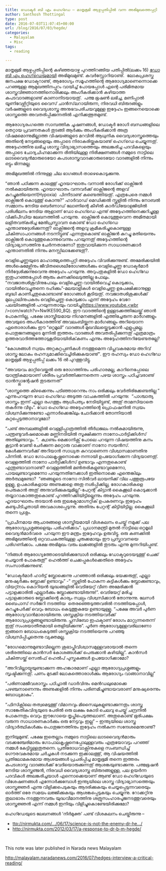 ```yaml
---
title: ഡോക്ടർ ബി എം ഹെഗ്ഡേ – മാതൃഭൂമി ആഴ്ചപ്പതിപ്പിൽ വന്ന അഭിമുഖത്തെപ്പറ്റി
author: Santhosh Thottingal
type: post
date: 2016-07-03T11:07:45+00:00
url: /blog/2016/07/03/hegde/
categories:
  - Malayalam
  - Misc
tags:
  - reading

---
```

മാതൃഭൂമി ആഴ്ചപ്പതിപ്പിന്റെ കഴിഞ്ഞയാഴ്ച പുറത്തിറങ്ങിയ പതിപ്പിൽ(ലക്കം 16) [ഡോ ബി എം ഹെഗ്‌ഡെയുമായി][1] അഭിമുഖമുണ്ട്. കവർസ്റ്റോറിയാണു്.  ലോകപ്രശസ്ത ജനപക്ഷ ഡോക്ടറാണു്, ആരോഗ്യം സമൂഹത്തിന്റെ ആരോഗ്യമാണെന്നൊക്കെ പറഞ്ഞുള്ള ആമുഖത്തിനപ്പുറം വായിച്ച് പോയപ്പോൾ എന്റെ പരിമിതമായ ശാസ്ത്രവിജ്ഞാനത്തിനൊരിക്കലും അംഗീകരിക്കാൻ കഴിയാത്ത കപടവാദങ്ങളാണു് കാണാനിടയായതു്.  പത്മ ഭൂഷൺ ലഭിച്ച, മണിപ്പാൽ യൂണിവേഴ്സിറ്റിയുടെ വൈസ് ചാൻസ്‌ലറായിരുന്ന, നിരവധി ബിരുദങ്ങളും വർഷങ്ങളുടെ വൈദ്യശാസ്ത്ര അനുഭവപരിചയവുമുള്ള ഇദ്ദേഹം ഇങ്ങനെയൊക്കെ ശാസ്ത്രത്തെ അവതരിപ്പിക്കുന്നതിൽ എനിക്കത്ഭുതമുണ്ട്.

ആരോഗ്യരംഗത്തെ സാമ്പത്തിക ചൂഷണങ്ങൾ, ഡോക്ടർ രോഗി ബന്ധങ്ങളിലെ തെറ്റായ പ്രവണതകൾ തുടങ്ങി ആർക്കും അംഗീകരിക്കാൻ അത്ര വിഷമമൊന്നുമില്ലാത്ത വിഷയങ്ങളുടെ മറവിൽ ആധുനിക വൈദ്യശാസ്ത്രത്തെയും അതിന്റെ നേട്ടങ്ങളെയും അപ്പാടെ നിരാകരിയ്ക്കുകയാണു് ഹെഗ്‌ഡെ ചെയ്യുന്നതു്. അദ്ദേഹത്തിനു ലഭിച്ച ശാസ്ത്ര വിദ്യാഭ്യാസത്തെയും അലങ്കരിച്ച പദവികളെയും അപ്പാടെ ചോദ്യചിഹ്നമാക്കുന്ന രീതിയിലുള്ള നിരീക്ഷണങ്ങൾ നമ്മുടെ നാട്ടിലെ ലാടവൈദ്യൻമാരുടെയോ കപടശാസ്ത്രവാദക്കാരുടെയോ വാദങ്ങളിൽ നിന്നും ഒട്ടും ഭിന്നമല്ല.

അഭിമുഖത്തിൽ നിന്നുള്ള ചില ഭാഗങ്ങൾ താഴെകൊടുക്കുന്നു.

&#8220;ഞാൻ പഠിക്കുന്ന കാലത്തു് ഹൃദയാഘാതം വന്നാൽ രോഗിക്ക് ഓക്സിജൻ നൽകുമായിരുന്നു. ഹൃദയാഘാതം വന്നവർക്ക് ഓക്സിജന്റെ അളവ് കുറച്ചുമതിയെന്ന്(Hypoxia)  പിന്നീടാണു് കണ്ടെത്തിയതു്. എത്രപേരെ നമ്മൾ ഓക്സിജൻ കൊടുത്തു് കൊന്നു?&#8221; ഹാർവാഡ് മെഡിക്കൽ സ്കൂളിൽ നിന്നും നോബൽ സമ്മാനം നേടിയ ബെർണാഡ് ലോണിന്റെ കീഴിൽ കാർഡിയോളജിയിൽ പരിശീലനം നേടിയ ആളാണ് ഡോ ഹെഗ്ഡെ എന്നു് അദ്ദേഹത്തിനെക്കുറിച്ചുള്ള വിക്കിപീഡിയ ലേഖനത്തിൽ പറയുന്നു.  ഓക്സിജൻ കൊടുത്തുവെന്ന അമിതമായി ലളിതവത്കരിച്ച മേൽപ്രസ്താവന കൊണ്ട് ഡോ ഹെഗ്ഡെ എന്താണുദ്ദേശിക്കുന്നതു്? ഓക്സിജന്റെ അളവു ക്രമീകരിച്ചുകൊണ്ടുള്ള ചികിത്സാപഠനങ്ങൾ നടന്നിട്ടുണ്ട് എന്നതുകൊണ്ട് ഓക്സിജൻ കുറച്ചു മതിയെന്നും ഓക്സിജൻ കൊടുത്തുകൊന്നുവെന്നും പറയുന്നതു് അദ്ദേഹത്തിന്റെ വിദ്യാഭ്യാസത്തിനു ചേർന്നതാണോ? ഇതുവായിക്കുന്ന സാധാരണക്കാർ എന്താണതിൽ നിന്നും മനസ്സിലാക്കേണ്ടതു്?.

വെളിച്ചെണ്ണയുടെ മാഹാത്മ്യത്തെപ്പറ്റി അദ്ദേഹം വിവരിക്കുന്നുണ്ട്. അമേരിക്കയിൽ അൾഷെമേഴ്സിനും ജീവിതശൈലീരോഗങ്ങൾക്കും വെളിച്ചെണ്ണ ഡോക്ടർമാർ നിർദ്ദേശിക്കുന്നുവെന്നു അദ്ദേഹം പറയുന്നു. അറുപതുകളിൽ ഡോ ഹെഗ്ഡേ ഇതുപറഞ്ഞപ്പോൾ ആരും കണക്കിലെടുത്തില്ല പോലും. &#8220;നവജാതശിശുവിനുപോലും വെളിച്ചെണ്ണ വായിൽവെച്ച് കൊടുക്കാം, വായിൽവെച്ചുതന്നെ ദഹിക്കും&#8221;-മലയാളികൾ വെളിച്ചെണ്ണ ഉപേക്ഷിക്കാനുള്ള ബുദ്ധി കാണിച്ചതുകൊണ്ടാണു് രോഗങ്ങൾ കൂടിയതു്. നവജാതശിശുക്കൾക്ക് മുലപ്പാലിനുപകരം വെളിച്ചെണ്ണ കൊടുക്കാം എന്ന് അദ്ദേഹം വേറേ പലയിടങ്ങളിൽ പറയുന്നതായും വായിച്ചു(<a href="https://www.youtube.com/watch?v=NwIKE590_8Q" target="_blank" data-saferedirecturl="https://www.google.com/url?q=https://www.youtube.com/watch?v%3DNwIKE590_8Q&source=gmail&ust=1467619964077000&usg=AFQjCNF9yFhLdivFAgm27jx3NaUOWhPcuA">https://www.youtube.<wbr />com/watch?v=NwIKE590_8Q</a>). ഈ വാദത്തിന്റെ ഉള്ളടക്കത്തിലേയ്ക്ക് ഞാൻ പോകുന്നില്ല, പക്ഷേ ശാസ്ത്രീയമായ നിഗമനങ്ങളിൽ എത്തിച്ചേരുന്ന മാർഗങ്ങളും അവയുടെ അംഗീകാരത്തിനു് അവലംബിയ്ക്കുന്ന മാർഗങ്ങളും അറിയൊന്ന ഏതൊരാൾക്കും ഈ &#8220;ഒറ്റമൂലി&#8221; വാദങ്ങൾ മുഖവിലയ്ക്കെടുക്കാൻ എളുപ്പമല്ല. പൊതുജനങ്ങളുടെ മുന്നിൽ ഇത്തരം വാദങ്ങൾ അവതരിപ്പിക്കുന്നതു് എത്രമാത്രം ഉത്തരവാദിത്തത്തോടുകൂടിയായിരിക്<wbr />കണം എന്നും അദ്ദേഹത്തിനറിയേണ്ടതല്ലേ?

&#8220;കോശങ്ങൾ സ്വയം അറ്റകുറ്റപ്പണികൾ നടത്തുമെന്ന വിപ്ലവകരമായ അറിവ് ശാസ്ത്ര ലോകം രഹസ്യമാക്കിവെച്ചിരിക്കുകയാണു്&#8221;<wbr />. ഈ രഹസ്യം ഡോ ഹെഗ്ഡേ മാതൃഭൂമി ആഴ്ചപ്പതിപ്പ് ലക്കം 16 ൽ പുറത്തുവിട്ടു.

&#8220;അവയവം മാറ്റിവെയ്ക്കൽ ഒരു രോഗത്തിനും പരിഹാരമല്ല, കാറിനെപ്പോലെ യാന്ത്രികമായാണ് ശരീരം പ്രവർത്തിക്കുന്നതെന്ന പഴയ ശാസ്ത്രം പഠിച്ചവരാണു് ട്രാൻസ്പ്ലാന്റേഷൻ തുടരുന്നത്&#8221;

&#8220;ശാസ്ത്രത്തെ കിഴക്കെന്നും പടിഞ്ഞാറെന്നും നാം ഒരിക്കലും വേർതിരിക്കേണ്ടതില്ല &#8221; എന്നുപറയുന്ന ഡോ ഹെഗ്ഡേ അടുത്ത വാചകത്തിൽ പറയുന്നു:  &#8220;പാശ്ചാത്യ ശാസ്ത്രം ഇന്ന് എല്ലാ രംഗത്തും ആധിപത്യം നേടിയിട്ടുണ്ട്, അതു് താമസിയാതെ തകർന്നു വീഴും&#8221;. ഡോ ഹെഗ്ഡേ അദ്ദേഹത്തിന്റെ പ്രൊഫഷനിൽ സ്വയം വിശ്വസിക്കുന്നുണ്ടോ എന്നാർക്കെങ്കിലും ചോദിക്കാൻ തോന്നിയാൽ കുറ്റപ്പെടുത്താനാവുമോ?

&#8220;പണ്ട് അമ്പലങ്ങളിൽ വെള്ളിപ്പാത്രത്തിൽ തീർഥജലം നൽകുമായിരുന്നു, പന്ത്രണ്ടുവർഷമൊക്കെ മണ്ണിനടിയിൽ സൂക്ഷിക്കുന്ന നാനോപാർട്ടിക്കിൾസ് അതിലുണ്ടാവും. &#8220;.  ക്വാണ്ടം മെക്കാനിക്സ് പോലെ പറയുന്ന വിഷയത്തിനു കനം കൂട്ടാൻ വേണ്ടി ചേർക്കുന്ന മറ്റൊരു വാക്കാണ് നാനോ സയൻസ്. കേൾക്കുന്നവർക്ക് അറിയാൻ സാധ്യത കുറവാണെന്ന വിശ്വാസമാണതിനു പിന്നിൽ. ഡോ ഗോപാലകൃഷ്ണനൊക്കെ നന്നായി ഉപയോഗിക്കുന്ന വിദ്യയാണതു്. വെള്ളത്തിൽ നാനോ പാർട്ടിക്കിൾസ് ഉണ്ടാവും എന്നതുകൊണ്ട് എന്തുണ്ടാവാനാണു്? വെള്ളത്തിൽ മൺതരികളുണ്ടാവുമെന്നോ, പായലുണ്ടാവുമെന്നോ പറയുന്നതിനേക്കാൾ ഇതിനൊക്കെ എന്തെങ്കിലും അർത്ഥമുണ്ടോ?  &#8220;ഞങ്ങളുടെ നാനോ സിൽവർ ലായനിക്ക് വില പത്തുരൂപയേ ഉള്ളൂ, ഉപകാരികളായ അണുക്കളെ അതു നശിപ്പിക്കില്ല, രോഗകാരികളെ പെരുകാൻ അതു് അനുവദിക്കുകയുമില്ല&#8221;-പേറ്റന്റ് കിട്ടാൻ കൈക്കൂലി കൊടുക്കാൻ തയ്യാറാകാത്തതുകൊണ്ട് പുറത്തിറക്കിയിട്ടില്ലെന്നും അദ്ദേഹം പറയുന്നു. ഹൃദയാഘാതം തടയാൻ ഒരു ഇലക്ട്രോമാഗ്നറ്റിക് ഉപകരണവും ഇദ്ദേഹം കണ്ടുപിടിച്ചതായി അവകാശപ്പെടുന്നു. അതിനും പേറ്റന്റ് കിട്ടിയിട്ടില്ല. കൈക്കൂലി തന്നെ പ്രശ്നം.

&#8220;പ്രാചീനമായ ആചാരങ്ങളെ ശാസ്ത്രീയമായി വിശകലനം ചെയ്തു് നമുക്ക് പല ആരോഗ്യപ്രശ്നങ്ങളെയും പരിഹരിക്കാം&#8221;. പ്രധാനമന്ത്രി മുതൽ നാട്ടിലെ ഒറ്റമൂലി വൈദ്യൻമാർവരെ  പറയുന്ന ഈ മന്ത്രം ഇദ്ദേഹവും ഉരുവിട്ടു. ഒരു കണക്കിൽ അഭിമുഖത്തിന്റെ ഒറ്റവാചകത്തിലുള്ള ചുരുക്കമായും ഈ പ്രസ്താവനയെ പരിഗണിക്കാം. പക്ഷേ അഭിമുഖം വരും ലക്കങ്ങളിൽ തുടരും എന്നു മുന്നറിയിപ്പുണ്ട്.

&#8220;നിങ്ങൾ ആരോഗ്യത്തോടെയിരിക്കുമ്പോൾ ഒരിക്കലും ഡോക്ടറുടെയടുത്തു് ചെക്ക് ചെയ്യാൻ പോകരുതു്&#8221; ഹെൽത്ത് ചെക്കപ്പുകൾക്കെതിരെ അദ്ദേഹം സംസാരിക്കുന്നുണ്ട്.

&#8220;ഡോക്ടർമാർ ഹാർട്ട് ബ്ലോക്കെന്നു പറഞ്ഞാൽ ഒരിക്കലും ഭയക്കരുതു്, എല്ലാ മനുഷ്യർക്കും ബ്ലോക്ക് ഉണ്ടാവും&#8221; -&#8221; സ്കൂളിൽ പോകുന്ന കുട്ടികൾക്കും ബ്ലോക്കുണ്ടാവും, വിയറ്റ്നാം കൊറിയൻ യുദ്ധങ്ങളിൽ വെടിയേറ്റ് വീണ അമേരിക്കൻ പട്ടാളക്കാരിൽ എല്ലാർക്കും ബ്ലോക്കുണ്ടായിരുന്നു!&#8221;. വെടിയേറ്റ് മരിച്ച പട്ടാളക്കാരുടെ ബ്ലോക്കിന്റെ കാര്യം സ്വല്പം വിശ്വസിക്കാൻ തോന്നുന്നു. ലേസർ ബൈപാസ് സർജറി നടത്തിയ  തെരഞ്ഞെടുത്തവരിൽ നടത്തിയപ്പോൾ, കുറച്ചുപേർക്ക് വെറും ബോധം കെടുത്തുകയേ ഉണ്ടായുള്ളൂ. &#8220;പക്ഷേ അവർ പുർണ ആരോഗ്യവാൻമാരായിരുന്നു. ശസ്ത്രക്രിയ നടത്തിയവർക്ക് ആരോഗ്യപ്രശ്നങ്ങളുണ്ടായിരുന്നു. പ്ലസിബോ ഇഫക്ടാണ് രോഗം മാറ്റുന്നതെന്ന് ഇതു് സംശയാതീതമായി തെളിയിക്കുന്നു&#8221;. പൂർണ ആരോഗ്യമുള്ളവരിലാണോ ഇങ്ങനെ ബോധംകെടുത്തി ശസ്ത്രക്രിയ നടത്തിയെന്നു പറഞ്ഞു വിശ്വസിപ്പിച്ചതെന്നു വ്യക്തമല്ല.

&#8220;രോഗമൊന്നുമുണ്ടാവില്ലെന്ന ശുഭാപ്തിവിശ്വാസമുള്ളവരായാൽ തന്നെ ശരീരത്തിലെ കാൻസർ കോശങ്ങൾക്ക് പെരുക്കാൻ കഴിയില്ല&#8221;. കാൻസർ ചികിത്സയ്ക്ക് സെൽഫ് ഹെൽപ് പുസ്തകങ്ങൾ ഉപയോഗിക്കാമോ?

&#8220;അറിവില്ലായ്മയുണ്ടാക്കുന്ന അഹങ്കാരമാണ് എല്ലാ ആരോഗ്യപ്രശ്നങ്ങളും സൃഷ്ടിക്കുന്നതു്. പണം മുടക്കി ലോകത്തൊരാൾക്കും ആരോഗ്യം വാങ്ങാനാവില്ല&#8221;

&#8220;പരിണാമജീവശാസ്ത്രം പഠിച്ചാൽ ഡാർവിനും മെൻഡലുമൊക്കെ പഴഞ്ചനാണെന്നും അണുക്കളിൽ നിന്നും പരിണമിച്ചുണ്ടായവരാണ് മനുഷ്യരെന്നും ബോധ്യമാകും&#8221;.

&#8220;ഫിസിക്സിലെ തത്വമെടുത്തു് വിമാനവും മിസൈലുകളുണ്ടാക്കുന്നതും ശാസ്ത്ര സാങ്കേതികവിദ്യയുടെ പേരിൽ ഒരു ലക്ഷം കോടി ചെലവു ചെയ്തു് ചന്ദ്രനിൽ പോകുന്നതും വെറും ഈഗോയെ തൃപ്തിപെടുത്തലാണ്. അതുകൊണ്ട് ഭൂരിപക്ഷം വരുന്ന സാധാരണകാർക്കും ഒരു നേട്ടവും ഇല്ല&#8221; &#8211; ഇന്ത്യയിലെ ശാസ്ത്ര വിദ്യാർത്ഥികൾക്കും പൊതുജനത്തിനും ഇദ്ദേഹം നൽകുന്ന സന്ദേശമെന്താണു്?

ഇനിയുമുണ്ട്. പക്ഷേ ഇതെല്ലാം നമ്മുടെ നാട്ടിലെ ലാടവൈദ്യൻമാരും വടക്കഞ്ചേരിമാരും ഗോപാലകൃഷ്ണനെപ്പോലുള്ളവരും എത്രയോവട്ടം പറഞ്ഞ് നമ്മൾ കേട്ടിട്ടുള്ളതുതന്നെ. പ്രതിരോധവാക്സിനുകളെ സംബന്ധിച്ച് ഗൌരവകരമായ ചർച്ചകൾ നടക്കുന്ന ഇക്കാലത്തു്, ആ വിഷയത്തിൽ പ്രതിലോമകരമായ ആശയങ്ങൾ പ്രചരിപ്പിച്ച മാതൃഭൂമി തന്നെ ഇത്തരം കപടശാസ്ത്ര വാദങ്ങൾക്ക് വേദിയൊരുക്കുന്നതു് ആശങ്കയുണ്ടാക്കുന്നു. പത്മഭൂഷൻ നേടിയ ശാസ്ത്രഞ്ജൻ, നിരവധി വൈദ്യശാസ്ത്ര ബിരുദങ്ങളുള്ള, പല ഉയർന്ന പദവികൾ അലങ്കരിച്ചയാൾ എന്നൊക്കെയാണ് ആണു് ഡോ ഹെഗ്ഡേയുടെ വിശേഷണങ്ങൾ എന്നോർക്കുമ്പോൾ ഇന്ത്യയിലെ ശാസ്ത്ര വിദ്യാഭ്യാസത്തെയും ശാസ്ത്രജ്ഞർ എന്നു വിളിക്കപെടുകയും ആദരിക്കുകയും ചെയ്യപ്പെടുന്നവരെയും ഓർത്ത് ഒരേ സമയം ലജ്ജിക്കുകയും ആശങ്കപ്പെടുകയും ചെയ്യുന്നു. റോക്കറ്റിനു തുലാഭാരം നടത്തുന്നവരും യുദ്ധവീമാനത്തിനു ശത്രുസംഹാരപൂജനടത്തുവരെയും ശാസ്ത്രജ്ഞൻ എന്ന് നമ്മൾ ഇനിയും വിളിച്ചുകൊണ്ടേയിരിക്കുമോ?

ഹെഗ്ഡേയുടെ ലേഖനങ്ങൾ &#8216;നിർമുക്ത&#8217; പണ്ട് വിശകലനം ചെയ്തിരുന്നു &#8211;

  * <a href="http://nirmukta.com/2012/06/17/science-is-not-the-enemy-dr-hegde/" target="_blank" rel="nofollow">ttp://nirmukta.com/…/06/17/science-is-not-the-enemy-dr-he…/</a>
  * <a href="http://nirmukta.com/2012/03/17/a-response-to-dr-b-m-hegde/" target="_blank" rel="nofollow">http://nirmukta.com/2012/03/17/a-response-to-dr-b-m-hegde/</a>

&nbsp;

This note was later published in Narada news Malayalam

http://malayalam.naradanews.com/2016/07/hedges-interview-a-critical-reading/

 [1]: https://en.wikipedia.org/wiki/Belle_Monappa_Hegde